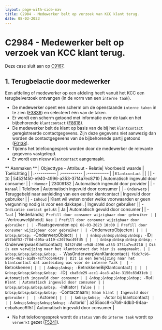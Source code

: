 ```yaml
---
layout: page-with-side-nav
title: C2984 - Medewerker belt op verzoek van KCC klant terug.
date: 08-03-2023
---
```


# C2984 - Medewerker belt op verzoek van KCC klant terug.

Deze case sluit aan op [C9167](./9167.md).

## 1. Terugbelactie door medewerker

Een afdeling of medewerker op een afdeling heeft vanuit het KCC een terugbelverzoek ontvangen (in de vorm van een `interne taak`).
- De medewerker opent een scherm om de openstaande `interne taken` in te zien ([F3839](./3839.md)) en selecteert één van de taken.
- Er wordt een scherm getoond met informatie over de taak en het bijbehorende `klantcontact` ([F8618](./8618.md)).
- De medewerker belt de klant op basis van de bij het `klantcontact` geregistreerde contactgegevens. Zijn deze gegevens niet aanwezig dan worden de contactgegevens van de bijbehorende partij getoond ([F0138](./0138.md)).
- Tijdens het telefoongesprek worden door de medewerker de relevante gegevens vastgelegd.
- Er wordt een nieuw `Klantcontact` aangemaakt.

** Aanmaken **
| Objecttype - Attribuut - Relatie| Voorbeeld waarde | Toelichting |
| :----------- | :----------- | :----------- |
| `Klantcontact` | | |
| - `ID` | 5452f450-e940-4996-a353-37f4a7ec8710 | Automatisch ingevuld door consumer |
| - `Nummer` | 23009182 | Automatisch ingevuld door provider |
| - `Kanaal` | Telefoon | Automatisch ingevuld door consumer | 
| - `Onderwerp` | Teruggebeld naar aanleiding van een eerder klantcontact | Ingevuld door gebruiker |
| - `Inhoud` | Klant wil weten onder welke voorwaarden er geen vergunning nodig is voor een dakkapel. | Ingevuld door gebruiker |
| - `Indicatie contact gelukt` | Ja | Automatisch gevuld door consumer |
| - `Taal` | 'Nederlands` | Prefill door consumer wijzigbaar door gebruiker |
| - `Vertrouwelijkheid` | Nee | Prefill door consumer wijzigbaar door gebruiker |
| - `Plaatsgevonden op` | 08-03-2023 10:00 | Prefill door consumer wijzigbaar door gebruiker |
| - `OnderwerpObjecten` | | |
| &nbsp;&nbsp; - `OnderwerpObject` | | | 
| &nbsp;&nbsp;&nbsp;&nbsp; - `ID` | a97b6f52-7f8d-405a-a119-c2079ac49fd5 | | 
| &nbsp;&nbsp;&nbsp;&nbsp; - `OnderwerpwasKlantcontact`| 5452f450-e940-4996-a353-37f4a7ec8710 | Dit is een verwijzing naar het klantcontact dat hier is aangemaakt. |
| &nbsp;&nbsp;&nbsp;&nbsp; - `WasOnderwerpVanKlantcontact` | f6dc7c96-a045-4637-a1d9-4cf7cd646439 | Dit is een berwijzing naar het klantcontact dat aanleiding was voor de interne Taak | 
| - `Betrokkenen` | | |
| &nbsp;&nbsp; - `BetrokkeneBijKlantcontact` | | | 
| &nbsp;&nbsp;&nbsp;&nbsp; - `ID` | cba5de29-acc1-4ca3-a24e-3150c83d31eb | Automatisch ingevuld door consumer |
| &nbsp;&nbsp;&nbsp;&nbsp; - `Rol` | Klant | Automatisch ingevuld door consumer |
| &nbsp;&nbsp;&nbsp;&nbsp; - `Initiator` | false | |
| &nbsp;&nbsp;&nbsp;&nbsp; - `Contactnaam` | Naam klant | Ingevuld door gebruiker | 
| - `Actoren` | | | 
| &nbsp;&nbsp; - `Actor bij klantcontact` | | |
| &nbsp;&nbsp;&nbsp;&nbsp; - `Actorid` | a255acc8-b7b9-4db3-94aa-ecba5aec9f5f | Automatisch ingevuld door consumer |

- Na het telefoongesprek wordt de `status` van de `interne taak` wordt op `verwerkt` gezet ([F5241](./5241.md)).
